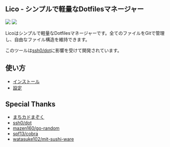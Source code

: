 ## Lico - シンプルで軽量なDotfilesマネージャー

![](https://img.shields.io/tokei/lines/github/Hayao0819/lico?style=flat-square)
![](https://img.shields.io/github/license/Hayao0819/lico?style=flat-square)


Licoはシンプルで軽量なDotfilesマネージャーです。全てのファイルをGitで管理し、自由なファイル構造を維持できます。

このツールは[ssh0/dot](https://github.com/ssh0/dot)に影響を受けて開発されています。

## 使い方

- [インストール](./docs/install.md)
- [設定](./docs/config.md)

## Special Thanks

- [まちカドまぞく](https://www.tbs.co.jp/anime/machikado/)
- [ssh0/dot](https://github.com/ssh0/dot)
- [mazen160/go-random](https://github.com/mazen160/go-random)
- [spf13/cobra](https://github.com/spf13/cobra)
- [watasuke102/mit-sushi-ware](https://github.com/watasuke102/mit-sushi-ware)
